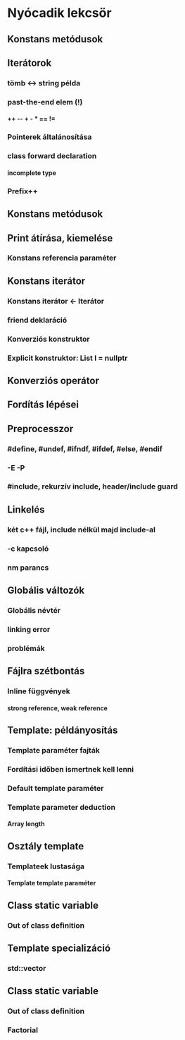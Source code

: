 # Nyócadik lekcsör

## Konstans metódusok

## Iterátorok
### tömb <-> string példa
### past-the-end elem (!)
#### ++ -- + - * == !=
### Pointerek általánosítása
### class forward declaration
#### incomplete type
### Prefix++

## Konstans metódusok

## Print átírása, kiemelése
### Konstans referencia paraméter

## Konstans iterátor
### Konstans iterátor <- Iterátor
### friend deklaráció
### Konverziós konstruktor
### Explicit konstruktor: List l = nullptr

## Konverziós operátor

## Fordítás lépései

## Preprocesszor
### #define, #undef, #ifndf, #ifdef, #else, #endif
### -E -P
### #include, rekurzív include, header/include guard

## Linkelés
### két c++ fájl, include nélkül majd include-al
### -c kapcsoló
### nm parancs

## Globális változók
### Globális névtér
### linking error
### problémák

## Fájlra szétbontás
### Inline függvények
#### strong reference, weak reference

## Template: példányosítás
### Template paraméter fajták
### Fordítási időben ismertnek kell lenni
### Default template paraméter
### Template parameter deduction
#### Array length

## Osztály template
### Templateek lustasága
#### Template template paraméter

## Class static variable
### Out of class definition

## Template specializáció
### std::vector<bool>
## Class static variable
### Out of class definition
### Factorial
